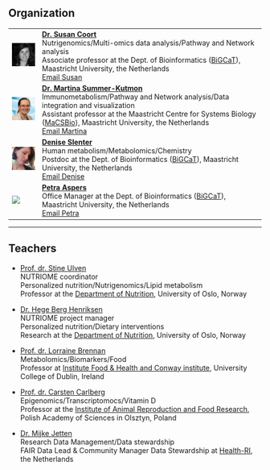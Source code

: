 ## Organization
<table border="0">
<tr>
<td><img src="../images/Susan.jpg"/></td>
<td>
<b><a href="https://www.linkedin.com/in/susan-steinbusch-coort-6a47542/" target="_blank">Dr. Susan Coort</a></b>
<br/> Nutrigenomics/Multi-omics data analysis/Pathway and Network analysis
<br/> Associate professor at the Dept. of Bioinformatics (<a href="https://www.bigcat.unimaas.nl/" target="_blank">BiGCaT</a>), Maastricht University, the Netherlands
<br/><a href="mailto:susan.coort@maastrichtuniversity.nl">Email Susan</a>
</td>
</tr>
<tr>
<td><img src="../images/Tina.jpg"/></td>
<td>
<b><a href="https://www.linkedin.com/in/mkutmon/" target="_blank">Dr. Martina Summer-Kutmon</a></b>
<br/>Immunometabolism/Pathway and Network analysis/Data integration and visualization
<br/> Assistant professor at the Maastricht Centre for Systems Biology (<a href="https://www.maastrichtuniversity.nl/research/maastricht-centre-systems-biology" target="_blank">MaCSBio</a>), Maastricht University, the Netherlands
<br/><a href="mailto:martina.kutmon@maastrichtuniversity.nl">Email Martina</a>
</td>
</tr>
<tr>
<td><img src="../images/Denise.jpg"/></td>
<td>
<b><a href="https://nl.linkedin.com/in/deniseslenter/" target="_blank">Denise Slenter</a></b>
<br/> Human metabolism/Metabolomics/Chemistry
<br/> Postdoc at the Dept. of Bioinformatics (<a href="https://www.bigcat.unimaas.nl/" target="_blank">BiGCaT</a>), Maastricht University, the Netherlands
<br/><a href="mailto:denise.slenter@maastrichtuniversity.nl">Email Denise</a> 
</td>
</tr>
<tr>
<td><img src="../images/Petra.jpg"/></td>
<td>
<b><a href="https://www.maastrichtuniversity.nl/prm-aspers" target="_blank">Petra Aspers</a></b>
<br/> Office Manager at the Dept. of Bioinformatics (<a href="https://www.bigcat.unimaas.nl/" target="_blank">BiGCaT</a>), Maastricht University, the Netherlands
<br/><a href="mailto:bigcatagenda@maastrichtuniversity.nl">Email Petra</a> 
</td>
</tr>
</table>

***


## Teachers

* <a href="https://www.med.uio.no/imb/english/people/aca/smulven/index.html" target="_blank">Prof. dr. Stine Ulven</a>
<br/> NUTRIOME coordinator
<br/> Personalized nutrition/Nutrigenomics/Lipid metabolism
<br/> Professor at the [Department of Nutrition](https://www.med.uio.no/imb/english/?vrtx=unit-view&areacode=511300), University of Oslo, Norway

* <a href="https://www.med.uio.no/imb/english/people/adm/hegehen/index.html" target="_blank">Dr. Hege Berg Henriksen</a>
<br/> NUTRIOME project manager
<br/> Personalized nutrition/Dietary interventions
<br/> Research at the [Department of Nutrition](https://www.med.uio.no/imb/english/?vrtx=unit-view&areacode=511300), University of Oslo, Norway

* <a href="https://people.ucd.ie/lorraine.brennan" target="_blank">Prof. dr. Lorraine Brennan</a>
<br/> Metabolomics/Biomarkers/Food
<br/> Professor at [Institute Food & Health and Conway institute](https://www.ucd.ie/foodandhealth/), University College of Dublin, Ireland

* <a href="https://welcome2.pan.olsztyn.pl/people/carsten-carlberg/" target="_blank">Prof. dr. Carsten Carlberg</a>
<br/> Epigenomics/Transcriptomocs/Vitamin D
<br/> Professor at the [Institute of Animal Reproduction and Food Research](https://welcome2.pan.olsztyn.pl/), Polish Academy of Sciences in Olsztyn, Poland

* <a href="https://www.linkedin.com/in/mijke-jetten-21336917/" target="_blank">Dr. Mijke Jetten</a>
<br/> Research Data Management/Data stewardship
<br/> FAIR Data Lead & Community Manager Data Stewardship at [Health-RI](https://www.health-ri.nl/), the Netherlands

